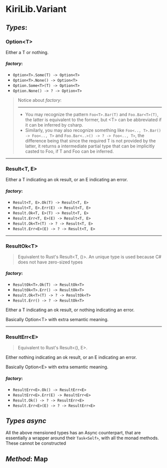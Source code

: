 KiriLib.Variant
===================

_Types_:
--------------

### Option\<T>
  Either a T or nothing. 

  #### _factory_:
  - `Option<T>.Some(T) -> Option<T>`
  - `Option<T>.None() -> Option<T>`
  - `Option.Some<T>(T) -> Option<T>`
  - `Option.None() -> ? -> Option<T> `
  
  > Notice about _factory_: 
  > - - - - - - - - - - - - - -
  > - You may recognize the pattern `Foo<T>.Bar(T)` and `Foo.Bar<T>(T)`, the latter is 
  >   equivalent to the former, but \<T> can be abbreviated if it can be inferred by csharp.
  > - Similarly, you may also recognize something like 
  >   `Foo<.., T>.Bar() -> Foo<.., T>` and `Foo.Bar<..>() -> ? -> Foo<.., T>`, the difference 
  >   being that since the required T is not provided by the latter, it returns a intermediate 
  >   partial type that can be implicitly casted to Foo, if T and Foo can be inferred.

--------------------------------------------------------------------------------------------------

### Result\<T, E>
  Either a T indicating an ok result, or an E indicating an error.  

  #### _factory_:
  - `Result<T, E>.Ok(T) -> Result<T, E>`
  - `Result<T, E>.Err(E) -> Result<T, E>`
  - `Result.Ok<T, E>(T) -> Result<T, E>`
  - `Result.Err<T, E>(E) -> Result<T, E>`
  - `Result.Ok<T>(T) -> ? -> Result<T, E>`
  - `Result.Err<E>(E) -> ? -> Result<T, E>`

--------------------------------------------------------------------------------------------------

### ResultOk\<T>
  > Equivalent to Rust's Result\<T, ()>. 
  > An unique type is used because C# does not have zero-sized types  

  #### _factory_:
  - `ResultOk<T>.Ok(T) -> ResultOk<T>`
  - `ResultOk<T>.Err() -> ResultOk<T>`
  - `Result.Ok<T>(T) -> ? -> ResultOk<T>`
  - `Result.Err() -> ? -> ResultOk<T>`
  
  Either a T indicating an ok result, or nothing indicating an error.

  Basically Option\<T> with extra semantic meaning.

--------------------------------------------------------------------------------------------------

### ResultErr\<E>
  > Equivalent to Rust's Result\<(), E>. 

  Either nothing indicating an ok result, or an E indicating an error.

  Basically Option\<E> with extra semantic meaning.

  #### _factory_:
  - `ResultErr<E>.Ok() -> ResultErr<E>`
  - `ResultErr<E>.Err(E) -> ResultErr<E>`
  - `Result.Ok() -> ? -> ResultErr<E>`
  - `Result.Err<E>(E) -> ? -> ResultErr<E>`

_Types async_
-------------------

All the above mensioned types has an Async counterpart, that are essentially a wrapper around 
their `Task<Self>`, with all the monad methods. These cannot be constructed

_Method_: Map
-------------------